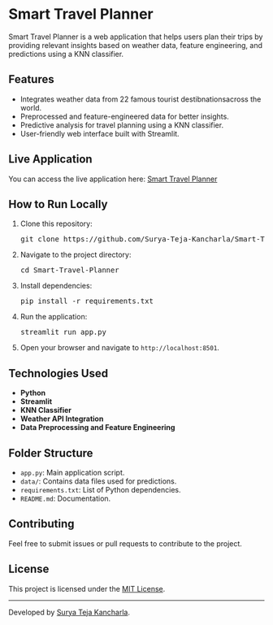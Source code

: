 <!DOCTYPE html>
<html lang="en">
<head>
    <meta charset="UTF-8">
    <meta name="viewport" content="width=device-width, initial-scale=1.0">
    <meta name="description" content="Smart Travel Planner - A web application for planning trips using weather data, feature engineering, and KNN classifier predictions.">
</head>
<body>
    <div class="container">
        <h1>Smart Travel Planner</h1>
        <p>
            Smart Travel Planner is a web application that helps users plan their trips by providing relevant insights based on weather data, feature engineering, and predictions using a KNN classifier.
        </p>
        <h2>Features</h2>
        <ul>
            <li>Integrates weather data from 22 famous tourist destibnationsacross the world.</li>
            <li>Preprocessed and feature-engineered data for better insights.</li>
            <li>Predictive analysis for travel planning using a KNN classifier.</li>
            <li>User-friendly web interface built with Streamlit.</li>
        </ul>
        <h2>Live Application</h2>
        <p>
            You can access the live application here: 
            <a href="https://smart-travel-planner-7apjk7tr63xwwcjd7e2v7z.streamlit.app/" target="_blank">
                Smart Travel Planner
            </a>
        </p>
        <h2>How to Run Locally</h2>
        <ol>
            <li>Clone this repository:
                <pre>git clone https://github.com/Surya-Teja-Kancharla/Smart-Travel-Planner.git</pre>
            </li>
            <li>Navigate to the project directory:
                <pre>cd Smart-Travel-Planner</pre>
            </li>
            <li>Install dependencies:
                <pre>pip install -r requirements.txt</pre>
            </li>
            <li>Run the application:
                <pre>streamlit run app.py</pre>
            </li>
            <li>Open your browser and navigate to <code>http://localhost:8501</code>.</li>
        </ol>
        <h2>Technologies Used</h2>
        <ul>
            <li><strong>Python</strong></li>
            <li><strong>Streamlit</strong></li>
            <li><strong>KNN Classifier</strong></li>
            <li><strong>Weather API Integration</strong></li>
            <li><strong>Data Preprocessing and Feature Engineering</strong></li>
        </ul>
        <h2>Folder Structure</h2>
        <ul>
            <li><code>app.py</code>: Main application script.</li>
            <li><code>data/</code>: Contains data files used for predictions.</li>
            <li><code>requirements.txt</code>: List of Python dependencies.</li>
            <li><code>README.md</code>: Documentation.</li>
        </ul>
        <h2>Contributing</h2>
        <p>
            Feel free to submit issues or pull requests to contribute to the project.
        </p>
        <h2>License</h2>
        <p>
            This project is licensed under the <a href="LICENSE">MIT License</a>.
        </p>
        <hr>
        <p>
            Developed by <a href="https://github.com/Surya-Teja-Kancharla" target="_blank">Surya Teja Kancharla</a>.
        </p>
    </div>
</body>
</html>
